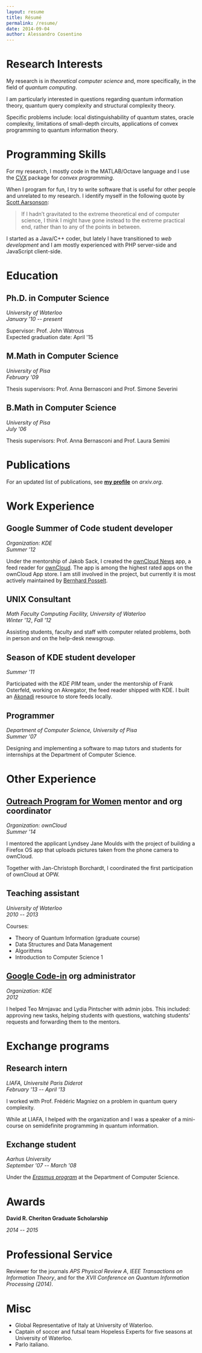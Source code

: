 ```yaml
---
layout: resume
title: Résumé
permalink: /resume/
date: 2014-09-04
author: Alessandro Cosentino
---
```


Research Interests
==================

My research is in _theoretical computer science_ and, more specifically, in the field of _quantum computing_.  

I am particularly interested in questions regarding quantum information theory, quantum query complexity and
structural complexity theory.  

Specific problems include: local distinguishability of quantum states, 
oracle complexity, limitations of small-depth circuits, applications of 
convex programming to quantum information theory.


Programming Skills
==================

For my research, I mostly code in the 
MATLAB/Octave language and I use the [CVX](http://cvxr.com/) package for _convex programming_.

When I program for fun, I try to write software that is useful for other people and unrelated to my research.
I identify myself in the following quote by [Scott Aarsonson](http://www.scottaaronson.com/blog/?p=1981):

> If I hadn’t gravitated to the extreme theoretical end of computer science, I think I might have gone instead to 
> the extreme practical end, rather than to any of the points in between.

I started as a Java/C++ coder, but lately I have transitioned to _web development_ 
and I am mostly experienced with PHP server-side and JavaScript client-side.

Education
=========

Ph.D. in Computer Science
------------------------

_University of Waterloo_  
_January '10 -- present_
    
Supervisor: Prof. John Watrous  
Expected graduation date: April '15


M.Math in Computer Science
--------------------------

_University of Pisa_  
_February '09_

Thesis supervisors: Prof. Anna Bernasconi and Prof. Simone Severini


B.Math in Computer Science
--------------------------

_University of Pisa_  
_July '06_
    
Thesis supervisors: Prof. Anna Bernasconi and Prof. Laura Semini


Publications
============

For an updated list of publications, see [**my profile**](http://arxiv.org/a/cosentino_a_1) on _arxiv.org_.

Work Experience
===============


Google Summer of Code student developer
---------------------------------------

_Organization: KDE_  
_Summer '12_

Under the mentorship of Jakob Sack, I created the [ownCloud News](https://github.com/owncloud/news) app, 
a feed reader for [ownCloud](http://owncloud.org/). The app is among the highest rated apps on the 
ownCloud App store. I am still involved in the project, but currently it is most actively maintained by 
[Bernhard Posselt](https://github.com/Raydiation).     

UNIX Consultant
---------------

_Math Faculty Computing Facility, University of Waterloo_  
_Winter '12_, _Fall '12_

Assisting students, faculty and staff with computer related problems, both in person and 
on the help-desk newsgroup.
    

Season of KDE student developer
-------------------------------

_Summer '11_

Participated with the _KDE PIM_ team, under the mentorship of Frank Osterfeld,
working on Akregator, the feed reader shipped with KDE.
I built an [Akonadi](http://en.wikipedia.org/wiki/Akonadi) resource to store feeds locally.

Programmer
----------

_Department of Computer Science, University of Pisa_  
_Summer '07_

Designing and implementing a software to map tutors and students for internships at 
the Department of Computer Science.

Other Experience
================

[Outreach Program for Women][opw] mentor and org coordinator
------------------------------------------------------

_Organization: ownCloud_  
_Summer '14_   
    
I mentored the applicant Lyndsey Jane Moulds with the project of
building a Firefox OS app that uploads pictures taken from the phone camera to ownCloud. 

Together with Jan-Christoph Borchardt, I coordinated the first participation of ownCloud
at OPW.


Teaching assistant
------------------

_University of Waterloo_  
_2010 -- 2013_

Courses: 

*   Theory of Quantum Information (graduate course)
*   Data Structures and Data Management
*   Algorithms
*   Introduction to Computer Science 1


[Google Code-in][codein] org administrator
------------------------------------------

_Organization: KDE_  
_2012_  

I helped Teo Mrnjavac and Lydia Pintscher with admin jobs. This included: approving new tasks, 
helping students with questions, watching students' requests and forwarding them to the mentors.


Exchange programs
=================

Research intern
---------------

_LIAFA, Université Paris Diderot_  
_February '13 -- April '13_

I worked with Prof. Frédéric Magniez on a problem in quantum query complexity.

While at LIAFA, I helped with the organization and I was a speaker of a mini-course 
on semidefinite programming in quantum information.


Exchange student
----------------

_Aarhus University_  
_September '07 -- March '08_

Under the [_Erasmus program_](http://en.wikipedia.org/wiki/Erasmus_Programme) 
at the Department of Computer Science.

Awards
======

**David R. Cheriton Graduate Scholarship**

_2014 -- 2015_

Professional Service
====================

Reviewer for the journals _APS Physical Review A_, _IEEE Transactions on Information Theory_, 
and for the _XVII Conference on Quantum Information Processing (2014)_.

Misc
====

- Global Representative of Italy at University of Waterloo.
- Captain of soccer and futsal team Hopeless Experts for five seasons at University of Waterloo.
- Parlo italiano.

[opw]: https://gnome.org/opw/
[codein]: https://www.google-melange.com/gci/homepage/google/gci2012


